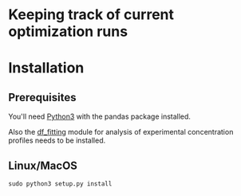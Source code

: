 # Keeping track of current optimization runs

# Installation

## Prerequisites

You'll need [Python3](https://www.python.org) with the pandas package installed.

Also the [df_fitting](https://github.com/woldeaman/df_fitting) module for analysis of experimental concentration profiles needs to be installed.

## Linux/MacOS

```
sudo python3 setup.py install
```

